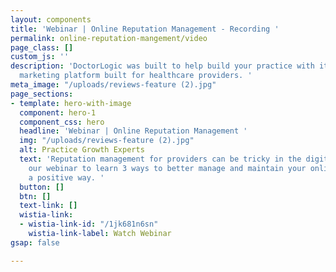 ```yaml
---
layout: components
title: 'Webinar | Online Reputation Management - Recording '
permalink: online-reputation-mangement/video
page_class: []
custom_js: ''
description: 'DoctorLogic was built to help build your practice with it''s website
  marketing platform built for healthcare providers. '
meta_image: "/uploads/reviews-feature (2).jpg"
page_sections:
- template: hero-with-image
  component: hero-1
  component_css: hero
  headline: 'Webinar | Online Reputation Management '
  img: "/uploads/reviews-feature (2).jpg"
  alt: Practice Growth Experts
  text: 'Reputation management for providers can be tricky in the digital world. Watch
    our webinar to learn 3 ways to better manage and maintain your online image in
    a positive way. '
  button: []
  btn: []
  text-link: []
  wistia-link:
  - wistia-link-id: "/1jk681n6sn"
    wistia-link-label: Watch Webinar
gsap: false

---
```

